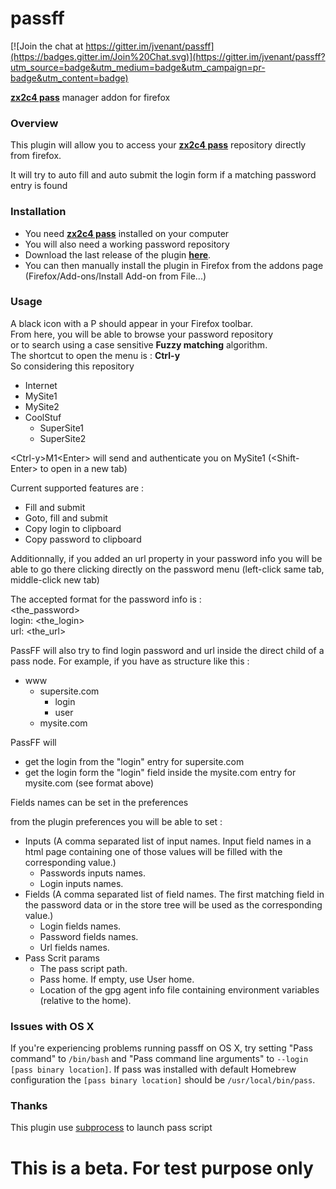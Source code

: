 passff
======

[![Join the chat at https://gitter.im/jvenant/passff](https://badges.gitter.im/Join%20Chat.svg)](https://gitter.im/jvenant/passff?utm_source=badge&utm_medium=badge&utm_campaign=pr-badge&utm_content=badge)

**[zx2c4 pass](http://www.zx2c4.com/projects/password-store/)** manager addon for firefox


### Overview
This plugin will allow you to access your **[zx2c4 pass](http://www.zx2c4.com/projects/password-store/)** repository directly from firefox.

It will try to auto fill and auto submit the login form if a matching password entry is found

### Installation
- You need **[zx2c4 pass](http://www.zx2c4.com/projects/password-store/)** installed on your computer
- You will also need a working password repository
- Download the last release of the plugin **[here](https://github.com/jvenant/passff/releases)**.
- You can then manually install the plugin in Firefox from the addons page (Firefox/Add-ons/Install Add-on from File...)

### Usage
A black icon with a P should appear in your Firefox toolbar.  
From here, you will be able to browse your password repository  
or to search using a case sensitive **Fuzzy matching** algorithm.  
The shortcut to open the menu is : **Ctrl-y**  
So considering this repository
* Internet
 * MySite1
 * MySite2
* CoolStuf
  * SuperSite1
  * SuperSite2

&lt;Ctrl-y&gt;M1&lt;Enter&gt; will send and authenticate you on MySite1 (&lt;Shift-Enter&gt; to open in a new tab)


Current supported features are :
- Fill and submit
- Goto, fill and submit
- Copy login to clipboard
- Copy password to clipboard

Additionnally, if you added an url property in your password info you will be able to go there clicking directly on the password menu (left-click same tab, middle-click new tab)

The accepted format for the password info is :  
&lt;the_password&gt;  
login: &lt;the_login&gt;  
url: &lt;the_url&gt;  

PassFF will also try to find login password and url inside the direct child of a pass node.
For example, if you have as structure like this :
* www
  * supersite.com
    * login
    * user
  * mysite.com

PassFF will 
* get the login from the "login" entry for supersite.com
* get the login form the "login" field inside the mysite.com entry for mysite.com (see format above)  

Fields names can be set in the preferences


from the plugin preferences you will be able to set :
- Inputs (A comma separated list of input names. Input field names in a html page containing one of those values will be filled with the corresponding value.)
  - Passwords inputs names.
  - Login inputs names.
- Fields (A comma separated list of field names. The first matching field in the password data or in the store tree will be used as the corresponding value.)
  - Login fields names.
  - Password fields names.
  - Url fields names.
- Pass Scrit params
  - The pass script path.
  - Pass home. If empty, use User home.
  - Location of the gpg agent info file containing environment variables (relative to the home).
  

### Issues with OS X

If you're experiencing problems running passff on OS X, try setting "Pass command" to ````/bin/bash```` and "Pass command line arguments" to ````--login [pass binary location]````. If pass was installed with default Homebrew configuration the ````[pass binary location]```` should be ````/usr/local/bin/pass````.

### Thanks

This plugin use [subprocess](https://github.com/bit/subprocess) to launch pass script

This is a beta. For test purpose only
=========
